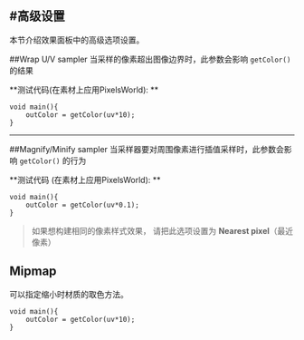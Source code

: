 #高级设置
---
本节介绍效果面板中的高级选项设置。

##Wrap U/V sampler
当采样的像素超出图像边界时，此参数会影响 ```getColor()``` 的结果

**测试代码(在素材上应用PixelsWorld): **

```glsl:wrap_uv_sampler.shader
void main(){
	outColor = getColor(uv*10);
}
```
---

##Magnify/Minify sampler
当采样器要对周围像素进行插值采样时，此参数会影响 ```getColor()``` 的行为

**测试代码 (在素材上应用PixelsWorld): **

```glsl:wrap_uv_sampler.shader
void main(){
	outColor = getColor(uv*0.1);
}
```

> 如果想构建相同的像素样式效果， 请把此选项设置为 **Nearest pixel**（最近像素）


## Mipmap 

可以指定缩小时材质的取色方法。

```glsl:wrap_uv_sampler.shader
void main(){
	outColor = getColor(uv*10);
}
```